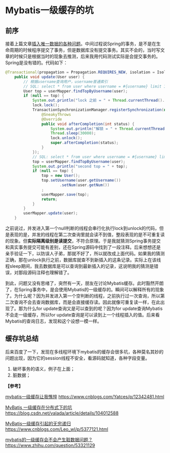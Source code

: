 #		Mybatis一级缓存的坑

##		前序

接着上篇文章[插入唯一数据的各种问题]([https://gitee.com/cfacebook/Summary-Notes/blob/master/%E5%B7%A5%E4%BD%9C%E8%AE%B0%E5%BD%95/Spring%E4%BA%8B%E7%89%A9%E8%AE%A4%E8%AF%86%E4%B8%8D%E6%B8%85.md](https://gitee.com/cfacebook/Summary-Notes/blob/master/工作记录/Spring事物认识不清.md))。中间过程说Spring的事务，是不是在生命周期的时候程序提交了事务，但是数据库没有提交事务。其实不会的，当时写文章的时候只是根据当时的现象去推测，后来我用代码测试实际是会提交事务的。Spring是没有错的。代码如下：

```java
@Transactional(propagation = Propagation.REQUIRES_NEW, isolation = Isolation.READ_COMMITTED)
    public void update(User user) {
        // 根据username查询用户，username普通索引
        // SQL: select * from user where username = #{username} limit 1
        User top = userMapper.findTopByUsername(user);
        if (null == top) {
            System.out.println("lock 之前 = " + Thread.currentThread().getName());
            lock.lock();
            TransactionSynchronizationManager.registerSynchronization(new TransactionSynchronizationAdapter() {
                @SneakyThrows
                @Override
                public void afterCompletion(int status) {
                    System.out.println("解锁 = " + Thread.currentThread().getName());
                    Thread.sleep(30000);
                    lock.unlock();
                    super.afterCompletion(status);
                }
            });
            // SQL: select * from user where username = #{username} limit 1
            top = userMapper.findTopByUsername(user);
            System.out.println("second top = " + top);
            if (null == top) {
                top = new User();
                top.setUsername(user.getUsername())
                        .setNum(user.getNum())
                ;
                userMapper.save(top);
                return;
            }
        }
        userMapper.update(user);
    }
```

之前说过，并发进入第一个null判断的线程会串行化执行lock到unlock的代码，但是表现的是，并发的线程在第二次查询里就会读不到值，整段表现的是不可重复读的现象。但**实际隔离级别是读提交**，不符合原理。于是我就猜测Spring事务提交和真实事务提交可能有差别，还在Spring源码中找到了一段注释。后来想想还是亲手验证一下，以防误人子弟，那就不好了，所以就改成上面代码。如果我的猜测正确，那在unlock执行之前，数据库就查不到新插入的这条记录。实际上在该线程sleep期间，我去数据库是可以查询到最新插入的记录，这说明我的猜测是错误，对那段源码注释也理解错了。

到此，问题又没有思绪了，突然有一天，朋友在讨论Mybatis缓存。此时豁然开朗了，在Spring事务中，是会使用Mybatis的一级缓存的。瞬间可以解释所有的现象了。为什么呢？因为并发进入第一个空判断的线程，之前执行过一次查询，所以第二次查询不会去查询数据库，而是会直接缓存读。因此就像可重复读一样，在此出现了。那为什么for update查询又是可以查到的呢？因为for update查询Mybatis不会走一级缓存，所以for update查询是可以读到上一个线程插入的值。后来看Mybatis的查询日志，发现和这个设想一模一样。

##		缓存坑总结

后来百度了一下，发现在多线程环境下mybatis的缓存会很多坑，各种莫名其妙的问题出现，因为它的session线程不安全，看源码就知道，各种字段变量。

1. 破坏事务的语义，例子在上面；
2. 脏数据；



**【参考】**

[mybatis一级缓存让我憔悴](https://www.cnblogs.com/Yatces/p/12342481.html)                                     https://www.cnblogs.com/Yatces/p/12342481.html

[MyBatis 一级缓存在分布式下的坑](https://blog.csdn.net/valada/article/details/104012588)                         https://blog.csdn.net/valada/article/details/104012588

[MyBatis一级缓存引起的无穷递归](https://www.cnblogs.com/Leo_wl/p/5377121.html)                          https://www.cnblogs.com/Leo_wl/p/5377121.html

[mybatis的一级缓存会不会产生脏数据问题？](https://www.zhihu.com/question/53321129)       https://www.zhihu.com/question/53321129


